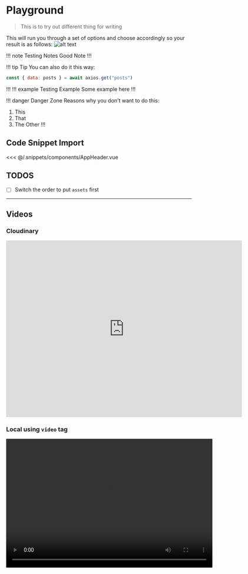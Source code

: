 # Playground

> This is to try out different thing for writing

This will run you through a set of options and choose accordingly so your result is as follows:
![alt text](/images/cli-setup-image.png "CLI Setup")

!!! note Testing Notes
Good Note
!!!

!!! tip Tip
You can also do it this way:

```js
const { data: posts } = await axios.get("posts")
```

!!!
!!! example Testing Example
Some example here
!!!

!!! danger Danger Zone
Reasons why you don't want to do this:

1. This
2. That
3. The Other
   !!!

## Code Snippet Import

<<< @/.snippets/components/AppHeader.vue

## TODOS

<!-- TODO: Switch the order to put `assets` first -->

- [ ] Switch the order to put `assets` first

---

## Videos

### Cloudinary

<div class="iframe-wrapper">
<iframe src="https://player.cloudinary.com/embed/?cloud_name=dkrcloudinary&public_id=cli-setup&fluid=true&controls=true&show_jump_controls=true&floating_when_not_visible=false&source_types%5B0%5D=mp4" width="640" height="480" allow="autoplay; fullscreen; encrypted-media; picture-in-picture" allowfullscreen="allowfullscreen" frameborder="0"></iframe>
</div>

### Local using `video` tag

<video width="560" height="350" controls>
  <source src="/videos/cli-setup-video.mov" type="video/mp4">
  Your browser does not support the video tag.
</video>

